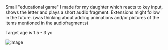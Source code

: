 Small "educational game" I made for my daughter which reacts to key input, shows the letter and plays a short audio fragment.
Extensions might follow in the future. (was thinking about adding animations and/or pictures of the items mentioned in the audiofragments)

Target age is 1.5 - 3 yo

![image](https://github.com/wimmatthijs/AlfabetSpel/assets/42993778/52bd1634-636d-4602-b203-55ea65e346fc)
